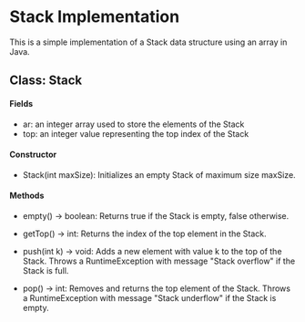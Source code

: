 # Stack Implementation
This is a simple implementation of a Stack data structure using an array in Java.

## Class: Stack
#### Fields
* ar: an integer array used to store the elements of the Stack
* top: an integer value representing the top index of the Stack
#### Constructor
* Stack(int maxSize): Initializes an empty Stack of maximum size maxSize.
#### Methods
* empty() -> boolean: Returns true if the Stack is empty, false otherwise.

* getTop() -> int: Returns the index of the top element in the Stack.

* push(int k) -> void: Adds a new element with value k to the top of the Stack. Throws a RuntimeException with message "Stack overflow" if the Stack is full.

* pop() -> int: Removes and returns the top element of the Stack. Throws a RuntimeException with message "Stack underflow" if the Stack is empty.